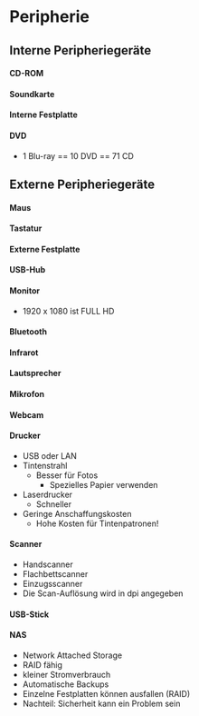 # Peripherie

## Interne Peripheriegeräte

#### CD-ROM

#### Soundkarte

#### Interne Festplatte

#### DVD

* 1 Blu-ray == 10 DVD == 71 CD

## Externe Peripheriegeräte

#### Maus

#### Tastatur

#### Externe Festplatte

#### USB-Hub

#### Monitor

* 1920 x 1080 ist FULL HD

#### Bluetooth

#### Infrarot

#### Lautsprecher

#### Mikrofon

#### Webcam

#### Drucker

* USB oder LAN
* Tintenstrahl
  * Besser für Fotos
    * Spezielles Papier verwenden
* Laserdrucker
  * Schneller
* Geringe Anschaffungskosten
  * Hohe Kosten für Tintenpatronen!

#### Scanner

* Handscanner
* Flachbettscanner
* Einzugsscanner
* Die Scan-Auflösung wird in dpi angegeben

#### USB-Stick

#### NAS

* Network Attached Storage
* RAID fähig
* kleiner Stromverbrauch
* Automatische Backups
* Einzelne Festplatten können ausfallen \(RAID\)
* Nachteil: Sicherheit kann ein Problem sein



